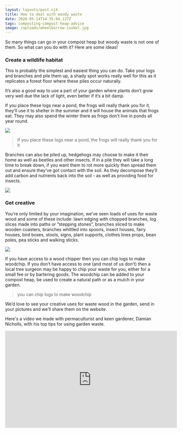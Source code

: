 ```yaml
---
layout: layouts/post.njk
title: How to deal with woody waste
date: 2020-05-14T14:35:04.127Z
tags: composting-compost-heap-advice
image: /uploads/wheelbarrow-isobel.jpg
---
```

<!--StartFragment-->

So many things can go in your compost heap but woody waste is not one of them.  So what can you do with it? Here are some ideas! 

### **Create a wildlife habitat**

This is probably the simplest and easiest thing you can do. Take your logs and branches and pile them up, a shady spot works really well for this as it replicates a forest floor where these piles occur naturally. 

It’s also a good way to use a part of your garden where plants don’t grow very well due the lack of light, even better if it’s a bit damp. 

If you place these logs near a pond, the frogs will really thank you for it, they’ll use it to shelter in the summer and it will house the animals that frogs eat. They may also spend the winter there as frogs don't live in ponds all year round.

![](/uploads/frogs.jpg)

> If you place these logs near a pond, the frogs will really thank you for it

Branches can also be piled up, hedgehogs may choose to make it their home as well as beetles and other insects.  If in a pile they will take a long time to break down, if you want them to rot more quickly then spread them out and ensure they’ve got contact with the soil. As they decompose they’ll add carbon and nutrients back into the soil - as well as providing food for insects.

![](/uploads/twig-pile.jpg)

### **Get creative**

You’re only limited by your imagination, we’ve seen loads of uses for waste wood and some of these include: lawn edging with chopped branches, log slices made into paths or “stepping stones”, branches sliced to make wooden coasters, branches whittled into spoons, insect houses, fairy houses, bird boxes, stools, signs, plant supports, clothes lines props, bean poles, pea sticks and walking sticks.

![](/uploads/wood-slices.jpg)

If you have access to a wood chipper then you can chip logs to make woodchip. If you don’t have access to one (and most of us don’t) then a local tree surgeon may be happy to chip your waste for you, either for a small fee or by bartering goods. The woodchip can be added to your compost heap, be used to create a natural path or as a mulch in your garden.

> you can chip logs to make woodchip

We’d love to see your creative uses for waste wood in the garden, send in your pictures and we’ll share them on the website. 



Here's a video we made with permaculturist and keen gardener, Damian Nicholls, with his top tips for using garden waste. 



<iframe width="560" height="315" src="https://www.youtube.com/embed/-cMpVlkUGag" frameborder="0" allow="accelerometer; autoplay; encrypted-media; gyroscope; picture-in-picture" allowfullscreen></iframe>
